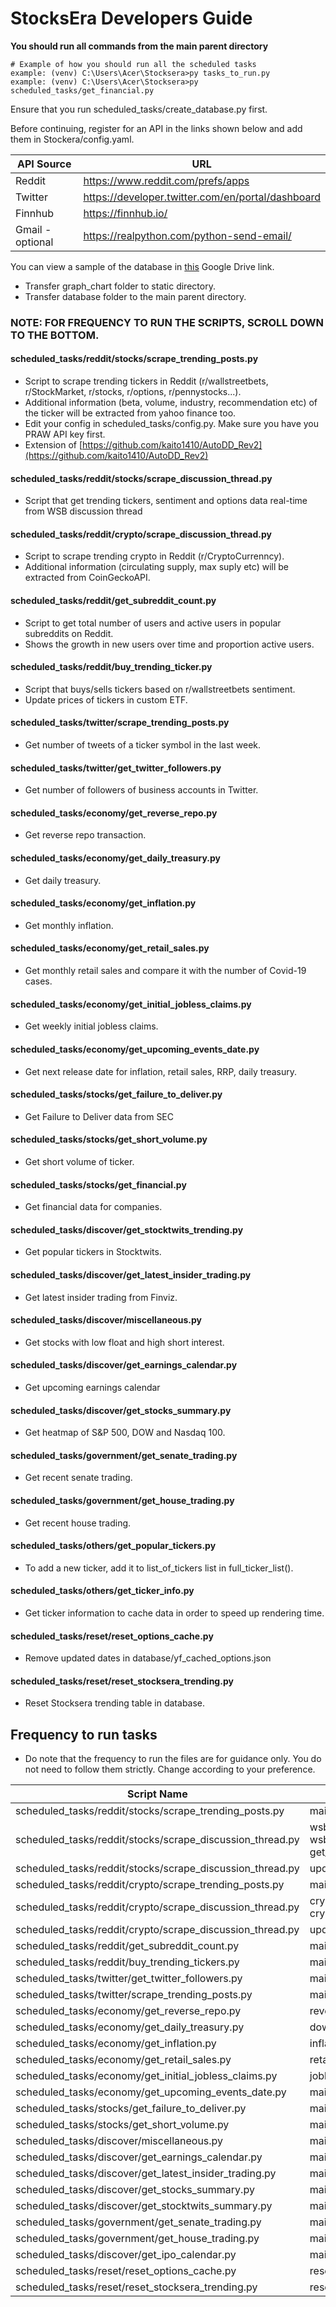 # StocksEra Developers Guide

<b>You should run all commands from the main parent directory</b>
```
# Example of how you should run all the scheduled tasks
example: (venv) C:\Users\Acer\Stocksera>py tasks_to_run.py
example: (venv) C:\Users\Acer\Stocksera>py scheduled_tasks/get_financial.py
```

Ensure that you run scheduled_tasks/create_database.py first.
 
Before continuing, register for an API in the links shown below and add them in Stockera/config.yaml.

| API Source     | URL                                                 |
| -------------- |---------------------------------------------------- |
| Reddit         | https://www.reddit.com/prefs/apps                   |
| Twitter        | https://developer.twitter.com/en/portal/dashboard   |
| Finnhub        | https://finnhub.io/                                 |
| Gmail -optional| https://realpython.com/python-send-email/           |

You can view a sample of the database in <a href="https://drive.google.com/drive/folders/1qR7ssxnNzOUuvYCWR-kEajyoRoGKjbcT?usp=sharing">this</a> Google Drive link.
- Transfer graph_chart folder to static directory.
- Transfer database folder to the main parent directory.

### NOTE: FOR FREQUENCY TO RUN THE SCRIPTS, SCROLL DOWN TO THE BOTTOM.

#### scheduled_tasks/reddit/stocks/scrape_trending_posts.py
- Script to scrape trending tickers in Reddit (r/wallstreetbets, r/StockMarket, r/stocks, r/options, r/pennystocks...).
- Additional information (beta, volume, industry, recommendation etc) of the ticker will be extracted from yahoo finance too.
- Edit your config in scheduled_tasks/config.py. Make sure you have you PRAW API key first.
- Extension of [https://github.com/kaito1410/AutoDD_Rev2](https://github.com/kaito1410/AutoDD_Rev2)

#### scheduled_tasks/reddit/stocks/scrape_discussion_thread.py
- Script that get trending tickers, sentiment and options data real-time from WSB discussion thread

#### scheduled_tasks/reddit/crypto/scrape_discussion_thread.py
- Script to scrape trending crypto in Reddit (r/CryptoCurrenncy).
- Additional information (circulating supply, max suply etc) will be extracted from CoinGeckoAPI.

#### scheduled_tasks/reddit/get_subreddit_count.py
- Script to get total number of users and active users in popular subreddits on Reddit.
- Shows the growth in new users over time and proportion active users.

#### scheduled_tasks/reddit/buy_trending_ticker.py
- Script that buys/sells tickers based on r/wallstreetbets sentiment.
- Update prices of tickers in custom ETF.

#### scheduled_tasks/twitter/scrape_trending_posts.py
- Get number of tweets of a ticker symbol in the last week.

#### scheduled_tasks/twitter/get_twitter_followers.py
- Get number of followers of business accounts in Twitter.

#### scheduled_tasks/economy/get_reverse_repo.py
- Get reverse repo transaction.

#### scheduled_tasks/economy/get_daily_treasury.py
- Get daily treasury.

#### scheduled_tasks/economy/get_inflation.py
- Get monthly inflation.

#### scheduled_tasks/economy/get_retail_sales.py
- Get monthly retail sales and compare it with the number of Covid-19 cases.

#### scheduled_tasks/economy/get_initial_jobless_claims.py
- Get weekly initial jobless claims.

#### scheduled_tasks/economy/get_upcoming_events_date.py
- Get next release date for inflation, retail sales, RRP, daily treasury.

#### scheduled_tasks/stocks/get_failure_to_deliver.py
- Get Failure to Deliver data from SEC

#### scheduled_tasks/stocks/get_short_volume.py
- Get short volume of ticker.

#### scheduled_tasks/stocks/get_financial.py
- Get financial data for companies.

#### scheduled_tasks/discover/get_stocktwits_trending.py
- Get popular tickers in Stocktwits.

#### scheduled_tasks/discover/get_latest_insider_trading.py
- Get latest insider trading from Finviz.

#### scheduled_tasks/discover/miscellaneous.py
- Get stocks with low float and high short interest.

#### scheduled_tasks/discover/get_earnings_calendar.py
- Get upcoming earnings calendar

#### scheduled_tasks/discover/get_stocks_summary.py 
- Get heatmap of S&P 500, DOW and Nasdaq 100.

#### scheduled_tasks/government/get_senate_trading.py     
- Get recent senate trading.

#### scheduled_tasks/government/get_house_trading.py     
- Get recent house trading.

#### scheduled_tasks/others/get_popular_tickers.py
- To add a new ticker, add it to list_of_tickers list in full_ticker_list().

#### scheduled_tasks/others/get_ticker_info.py
- Get ticker information to cache data in order to speed up rendering time.

#### scheduled_tasks/reset/reset_options_cache.py
- Remove updated dates in database/yf_cached_options.json

#### scheduled_tasks/reset/reset_stocksera_trending.py
- Reset Stocksera trending table in database.

## Frequency to run tasks
- Do note that the frequency to run the files are for guidance only. You do not need to follow them strictly. Change according to your preference.

| Script Name                                                                           | Functions                               | Frequency   |
| ------------------------------------------------------------------------------------- |-----------------------------------------|-------------|
| scheduled_tasks/reddit/stocks/scrape_trending_posts.py                                | main()                                  | Daily (PM)  |
| scheduled_tasks/reddit/stocks/scrape_discussion_thread.py                             | wsb_live(), wsb_change(), get_mkt_cap() | 10 Mins     |
| scheduled_tasks/reddit/stocks/scrape_discussion_thread.py                             | update_hourly()                         | Hourly      |
| scheduled_tasks/reddit/crypto/scrape_trending_posts.py                                | main()                                  | Daily (PM)  |
| scheduled_tasks/reddit/crypto/scrape_discussion_thread.py                             | crypto_live(), crypto_change()          | 10 Mins     |
| scheduled_tasks/reddit/crypto/scrape_discussion_thread.py                             | update_hourly()                         | Hourly      |
| scheduled_tasks/reddit/get_subreddit_count.py                                         | main()                                  | Daily (MH)  |
| scheduled_tasks/reddit/buy_trending_tickers.py                                        | main()                                  | Daily (MH)  |
| scheduled_tasks/twitter/get_twitter_followers.py                                      | main()                                  | Daily       |
| scheduled_tasks/twitter/scrape_trending_posts.py                                      | main()                                  | Daily (MH)  |
| scheduled_tasks/economy/get_reverse_repo.py                                           | reverse_repo()                          | 1.30PM      |
| scheduled_tasks/economy/get_daily_treasury.py                                         | download_json()                         | 4.00PM      |
| scheduled_tasks/economy/get_inflation.py                                              | inflation()                             | Monthly     |
| scheduled_tasks/economy/get_retail_sales.py                                           | retail_sales()                          | Monthly     |
| scheduled_tasks/economy/get_initial_jobless_claims.py                                 | jobless_claims()                        | Weekly      |
| scheduled_tasks/economy/get_upcoming_events_date.py                                   | main()                                  | 6.00PM      |
| scheduled_tasks/stocks/get_failure_to_deliver.py                                      | main()                                  | 2 Weeks     |
| scheduled_tasks/stocks/get_short_volume.py                                            | main()                                  | 6.00PM      | 
| scheduled_tasks/discover/miscellaneous.py                                             | main()                                  | Daily (AH)  |
| scheduled_tasks/discover/get_earnings_calendar.py                                     | main()                                  | Daily (AH)  |
| scheduled_tasks/discover/get_latest_insider_trading.py                                | main()                                  | 2 Hours     |
| scheduled_tasks/discover/get_stocks_summary.py                                        | main()                                  | 10 Mins     |
| scheduled_tasks/discover/get_stocktwits_summary.py                                    | main()                                  | Hourly      |
| scheduled_tasks/government/get_senate_trading.py                                      | main()                                  | Daily (AH)  |
| scheduled_tasks/government/get_house_trading.py                                       | main()                                  | Daily (AH)  |
| scheduled_tasks/discover/get_ipo_calendar.py                                          | main()                                  | Daily (AH)  |
| scheduled_tasks/reset/reset_options_cache.py                                          | reset_options()                         | Daily (AH)  |
| scheduled_tasks/reset/reset_stocksera_trending.py                                     | reset_trending_db()                     | 30 Mins     |